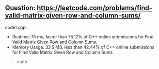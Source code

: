 ## Question: https://leetcode.com/problems/find-valid-matrix-given-row-and-column-sums/

code1.cpp:
* Runtime: 75 ms, faster than 75.12% of C++ online submissions for Find Valid Matrix Given Row and Column Sums.
* Memory Usage: 33.5 MB, less than 42.44% of C++ online submissions for Find Valid Matrix Given Row and Column Sums.
> math